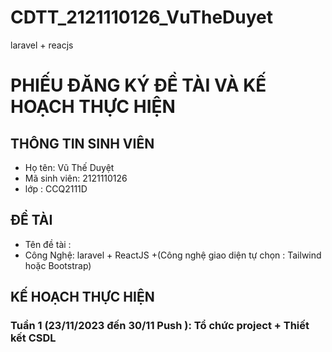 # CDTT_2121110126_VuTheDuyet
laravel + reacjs
# PHIẾU ĐĂNG KÝ ĐỀ TÀI VÀ KẾ HOẠCH THỰC HIỆN
## THÔNG TIN SINH VIÊN
- Họ tên: Vũ Thế Duyệt
- Mã sinh viên: 2121110126
- lớp : CCQ2111D
## ĐỀ TÀI
- Tên đề tài :
- Công Nghệ: laravel + ReactJS +(Công nghệ giao diện tự chọn : Tailwind hoặc Bootstrap)
## KẾ HOẠCH THỰC HIỆN
### Tuần 1 (23/11/2023 đến 30/11 Push ): Tổ chức project + Thiết kết CSDL
